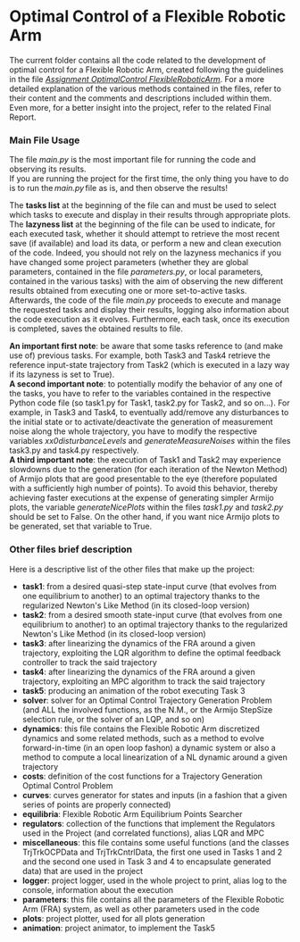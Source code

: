 # Optimal Control of a Flexible Robotic Arm

The current folder contains all the code related to the development of optimal control for a Flexible Robotic Arm, created following the guidelines in the file [_Assignment OptimalControl FlexibleRoboticArm_][1]. For a more detailed explanation of the various methods contained in the files, refer to their content and the comments and descriptions included within them. Even more, for a better insight into the project, refer to the related Final Report.

### Main File Usage

The file _main.py_ is the most important file for running the code and observing its results.<br>
If you are running the project for the first time, the only thing you have to do is to run the _main.py_ file as is, and then observe the results!<br>

The **tasks list** at the beginning of the file can and must be used to select which tasks to execute and display in their results through appropriate plots.
The **lazyness list** at the beginning of the file can be used to indicate, for each executed task, whether it should attempt to retrieve the most recent save (if available) and load its data, or perform a new and clean execution of the code. Indeed, you should not rely on the lazyness mechanics if you have changed some project parameters (whether they are global parameters, contained in the file _parameters.py_, or local parameters, contained in the various tasks) with the aim of observing the new different results obtained from executing one or more set-to-active tasks.<br>
Afterwards, the code of the file _main.py_ proceeds to execute and manage the requested tasks and display their results, logging also information about the code execution as it evolves. Furthermore, each task, once its execution is completed, saves the obtained results to file.<br>

**An important first note**: be aware that some tasks reference to (and make use of) previous tasks. For example, both Task3 and Task4 retrieve the reference input-state trajectory from Task2 (which is executed in a lazy way if its lazyness is set to True).<br>
**A second important note**: to potentially modify the behavior of any one of the tasks, you have to refer to the variables contained in the respective Python code file (so task1.py for Task1, task2.py for Task2, and so on...). For example, in Task3 and Task4, to eventually add/remove any disturbances to the initial state or to activate/deactivate the generation of measurement noise along the whole trajectory, you have to modify the respective variables _xx0disturbanceLevels_ and _generateMeasureNoises_ within the files task3.py and task4.py respectively.<br>
**A third important note**: the execution of Task1 and Task2 may experience slowdowns due to the generation (for each iteration of the Newton Method) of Armijo plots that are good presentable to the eye (therefore populated with a sufficiently high number of points). To avoid this behavior, thereby achieving faster executions at the expense of generating simpler Armijo plots, the variable _generateNicePlots_ within the files _task1.py_ and _task2.py_ should be set to False. On the other hand, if you want nice Armijo plots to be generated, set that variable to True.

### Other files brief description

Here is a descriptive list of the other files that make up the project:
- **task1**: from a desired quasi-step state-input curve (that evolves from one equilibrium to another) to an optimal trajectory thanks to the regularized Newton's Like Method (in its closed-loop version)
- **task2**: from a desired smooth state-input curve (that evolves from one equilibrium to another) to an optimal trajectory thanks to the regularized Newton's Like Method (in its closed-loop version)
- **task3**: after linearizing the dynamics of the FRA around a given trajectory, exploiting the LQR algorithm to define the optimal feedback controller to track the said trajectory
- **task4**: after linearizing the dynamics of the FRA around a given trajectory, exploiting an MPC algorithm to track the said trajectory
- **task5**: producing an animation of the robot executing Task 3
- **solver**: solver for an Optimal Control Trajectory Generation Problem (and ALL the involved functions, as the N.M., or the Armijo StepSize selection rule, or the solver of an LQP, and so on)
- **dynamics**: this file contains the Flexible Robotic Arm discretized dynamics and some related methods, such as a method to evolve forward-in-time (in an open loop fashon) a dynamic system or also a method to compute a local linearization of a NL dynamic around a given trajectory
- **costs**: definition of the cost functions for a Trajectory Generation Optimal Control Problem
- **curves**: curves generator for states and inputs (in a fashion that a given series of points are properly connected)
- **equilibria**: Flexible Robotic Arm Equilibrium Points Searcher
- **regulators**: collection of the functions that implement the Regulators used in the Project (and correlated functions), alias LQR and MPC
- **miscellaneous**: this file contains some useful functions (and the classes TrjTrkOCPData and TrjTrkCntrlData, the first one used in Tasks 1 and 2 and the second one used in Task 3 and 4 to encapsulate generated data) that are used in the project
- **logger**: project logger, used in the whole project to print, alias log to the console, information about the execution
- **parameters**: this file contains all the parameters of the Flexible Robotic Arm (FRA) system, as well as other parameters used in the code
- **plots**: project plotter, used for all plots generation
- **animation**: project animator, to implement the Task5

[1]: https://github.com/VincenzoLomba/OptimalControl/blob/master/Data/Project/Assignment%20OptimalControl%20FlexibleRoboticArm.pdf
